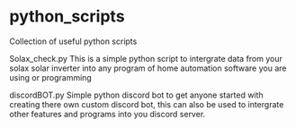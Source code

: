 # python_scripts
Collection of useful python scripts

Solax_check.py
This is a simple python script to intergrate data from your solax solar inverter into
any program of home automation software you are using or programming

discordBOT.py
Simple python discord bot to get anyone started with creating there own custom
discord bot, this can also be used to intergrate other features and programs into you discord server.
